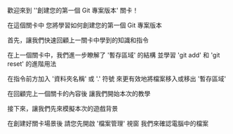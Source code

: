 歡迎來到
''創建您的第一個 Git 專案版本' 關卡！

在這個關卡中
您將學習如何創建您的第一個 Git 專案版本

首先，讓我們快速回顧上一關卡中學到的知識和指令

在上一個關卡中，我們進一步瞭解了 '暫存區域' 的結構
並學習 'git add' 和 'git reset' 的進階用法

在指令前方加入 '資料夾名稱' 或 '.' 符號
來更有效地將檔案移入或移出 '暫存區域'

在回顧完上一個關卡的內容後
讓我們開始本次的教學

接下來，讓我們先來模擬本次的遊戲背景

在創建好關卡場景後
請您先開啟 '檔案管理' 視窗
我們來確認電腦中的檔案